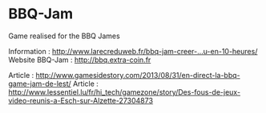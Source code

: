 BBQ-Jam
=======

Game realised for the BBQ James

Information : http://www.larecreduweb.fr/bbq-jam-creer-…u-en-10-heures/
Website BBQ-Jam : http://bbq.extra-coin.fr

Article : http://www.gamesidestory.com/2013/08/31/en-direct-la-bbq-game-jam-de-lest/
Article : http://www.lessentiel.lu/fr/hi_tech/gamezone/story/Des-fous-de-jeux-video-reunis-a-Esch-sur-Alzette-27304873
